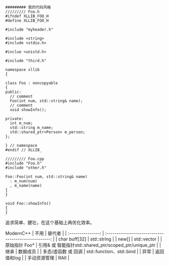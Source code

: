 ```
######### 我的代码风格
///////// Foo.h
#ifndef XLLIB_FOO_H
#define XLLIB_FOO_H

#include "myheader.h"

#include <string>
#include <stdio.h>

#inclue <unistd.h>

#include "third.h"

namespace xllib
{

class Foo : noncopyable
{
public:
  // comment
  Foo(int num, std::string& name);
  // comment
  void showInfo();

private:
  int m_num;
  std::string m_name;
  std::shared_ptr<Person> m_person;
};

} // namespace
#endif // XLLIB_

///////// Foo.cpp
#include "Foo.h"
#include "other.h"

Foo::Foo(int num, std::string& name)
  : m_num(num)
  , m_name(name)
{
}

void Foo::showInfo()
{
}
```
追求简单、健壮，在这个基础上再优化效率。

ModernC++
|        不用        |                        替代者                         |
| :---------------: | :--------------------------------------------------: |
|   char buff[32]   |                     std::string                      |
|       new[]       |                     std::vector                      |
|   原始指针 Foo*    | 引用& 或 智能指针std::shared_ptr/scoped_ptr/unique_ptr |
|        继承        |                       数据成员                        |
| 多态/虚函数 或 回调 |               std::function、std::bind               |
|        异常        |                      返回值和log                      |
|    手动资源管理     |                         RAII                         |
